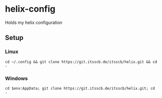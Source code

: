 # helix-config
Holds my helix configuration

## Setup
### Linux
```cd ~/.config && git clone https://git.itsscb.de/itsscb/helix.git && cd -```

### Windows
```cd $env:AppData; git clone https://git.itsscb.de/itsscb/helix.git; cd -```
